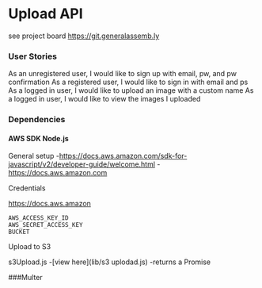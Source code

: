 # Upload API

see project board https://git.generalassemb.ly


### User Stories
As an unregistered user, I would like to sign up with email, pw, and pw confirmation
As a registered user, I would like to sign in with email and ps
As a logged in user, I would like to upload an image with a custom name
As a logged in user, I would like to view the images I uploaded

### Dependencies

#### AWS SDK Node.js

General setup
-https://docs.aws.amazon.com/sdk-for-javascript/v2/developer-guide/welcome.html
-https://docs.aws.amazon.com

Credentials

https://docs.aws.amazon
```
AWS_ACCESS_KEY_ID
AWS_SECRET_ACCESS_KEY
BUCKET
```

Upload to S3

s3Upload.js
-[view here](lib/s3 uplodad.js)
-returns a Promise

###Multer
